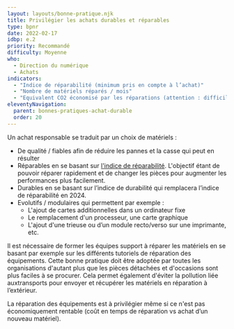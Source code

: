 ```yaml
---
layout: layouts/bonne-pratique.njk
title: Privilégier les achats durables et réparables
type: bpnr
date: 2022-02-17
idbp: e.2
priority: Recommandé
difficulty: Moyenne
who:
  - Direction du numérique
  - Achats
indicators:
  - "Indice de réparabilité (minimum pris en compte à l’achat)"
  - "Nombre de matériels réparés / mois"
  - "Equivalent CO2 économisé par les réparations (attention : difficile à évaluer)"
eleventyNavigation:
  parent: bonnes-pratiques-achat-durable
  order: 20
---
```


Un achat responsable se traduit par un choix de matériels :
* De qualité / fiables afin de réduire les pannes et la casse qui peut en résulter 
* Réparables en se basant sur [l'indice de réparabilité](https://www.ecologie.gouv.fr/indice-reparabilite). L'objectif étant de pouvoir réparer rapidement et de changer les pièces pour augmenter les performances plus facilement.
* Durables en se basant sur l’indice de durabilité qui remplacera l’indice de réparabilité en 2024.
* Evolutifs / modulaires qui permettent par exemple :  
  - L'ajout de cartes additionnelles dans un ordinateur fixe
  - Le remplacement d'un processeur, une carte graphique
  - L'ajout d'une trieuse ou d’un module recto/verso sur une imprimante, etc.

Il est nécessaire de former les équipes support à réparer les matériels en se basant par exemple sur les différents tutoriels de réparation des équipements. Cette bonne pratique doit être adoptée par toutes les organisations d'autant plus que les pièces détachées et d'occasions sont plus faciles à se procurer. Cela permet également d'éviter la pollution liée auxtransports pour envoyer et récupérer les matériels en réparation à l’extérieur. 

La réparation des équipements est à privilégier même si ce n'est pas économiquement rentable (coût en temps de réparation vs achat d’un nouveau matériel).
